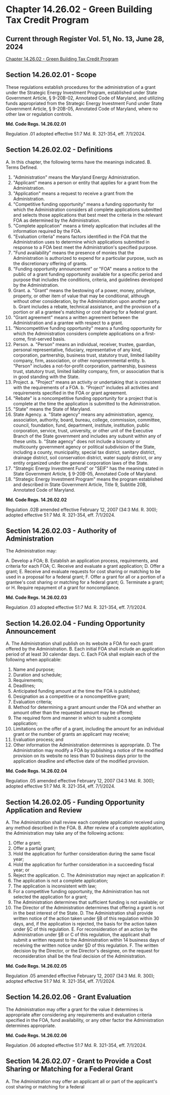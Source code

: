 # Chapter 14.26.02 - Green Building Tax Credit Program 

## Current through Register Vol. 51, No. 13, June 28, 2024

[Chapter 14.26.02 - Green Building Tax Credit Program](https://casetext.com/regulation/maryland-administrative-code/title-14-independent-agencies/subtitle-26-maryland-energy-administration/chapter-142602-green-building-tax-credit-program)

## Section 14.26.02.01 - Scope

These regulations establish procedures for the administration of a grant under the Strategic Energy Investment Program, established under State Government Article, § 9-20B-02, Annotated Code of Maryland, and utilizing funds appropriated from the Strategic Energy Investment Fund under State Government Article, § 9-20B-05, Annotated Code of Maryland, where no other law or regulation controls.

**Md. Code Regs. 14.26.02.01**

Regulation .01 adopted effective 51:7 Md. R. 321-354, eff. 7/1/2024.

## Section 14.26.02.02 - Definitions

A. In this chapter, the following terms have the meanings indicated.
B. Terms Defined.
1. "Administration" means the Maryland Energy Administration.
2. "Applicant" means a person or entity that applies for a grant from the Administration.
3. "Application" means a request to receive a grant from the Administration.
4. "Competitive funding opportunity" means a funding opportunity for which the Administration considers all complete applications submitted and selects those applications that best meet the criteria in the relevant FOA as determined by the Administration.
5. "Complete application" means a timely application that includes all the information required by the FOA.
6. "Evaluation criteria" means factors identified in the FOA that the Administration uses to determine which applications submitted in response to a FOA best meet the Administration's specified purpose.
7. "Fund availability" means the presence of monies that the Administration is authorized to expend for a particular purpose, such as the discretionary offering of grants.
8. "Funding opportunity announcement" or "FOA" means a notice to the public of a grant funding opportunity available for a specific period and purpose that includes the conditions, criteria, and guidelines developed by the Administration.
9. Grant.
    a. "Grant" means the bestowing of a power, money, privilege, property, or other item of value that may be conditional, although without other consideration, by the Administration upon another party.
    b. Grant includes a rebate, technical assistance, and the provision of a portion or all a grantee's matching or cost sharing for a federal grant.
10. "Grant agreement" means a written agreement between the Administration and a grantee with respect to a grant.
11. "Noncompetitive funding opportunity" means a funding opportunity for which the Administration considers complete applications on a first-come, first-served basis.
12. Person.
    a. "Person" means an individual, receiver, trustee, guardian, personal representative, fiduciary, representative of any kind, corporation, partnership, business trust, statutory trust, limited liability company, firm, association, or other nongovernmental entity.
    b. "Person" includes a not-for-profit corporation, partnership, business trust, statutory trust, limited liability company, firm, or association that is in good standing with the State.
13. Project.
    a. "Project" means an activity or undertaking that is consistent with the requirements of a FOA.
    b. "Project" includes all activities and requirements specified in the FOA or grant agreement.
14. "Rebate" is a noncompetitive funding opportunity for a project that is complete at the time the application is submitted to the Administration.
15. "State" means the State of Maryland.
16. State Agency.
    a. "State agency" means any administration, agency, association, authority, board, bureau, college, commission, committee, council, foundation, fund, department, institute, institution, public corporation, service, trust, university, or other unit of the Executive Branch of the State government and includes any subunit within any of these units.
    b. "State agency" does not include a bicounty or multicounty government agency or political subdivision of the State, including a county, municipality, special tax district, sanitary district, drainage district, soil conservation district, water supply district, or any entity organized under the general corporation laws of the State.
17. "Strategic Energy Investment Fund" or "SEIF" has the meaning stated in State Government Article, § 9-20B-05, Annotated Code of Maryland.
18. "Strategic Energy Investment Program" means the program established and described in State Government Article, Title 9, Subtitle 20B, Annotated Code of Maryland.

**Md. Code Regs. 14.26.02.02**

Regulation .02B amended effective February 12, 2007 (34:3 Md. R. 300); adopted effective 51:7 Md. R. 321-354, eff. 7/1/2024.

## Section 14.26.02.03 - Authority of Administration

The Administration may:

A. Develop a FOA;
B. Establish an application process, requirements, and criteria for each FOA;
C. Receive and evaluate a grant application;
D. Offer a grant;
E. Receive and evaluate requests for cost sharing or matching to be used in a proposal for a federal grant;
F. Offer a grant for all or a portion of a grantee's cost sharing or matching for a federal grant;
G. Terminate a grant; or
H. Require repayment of a grant for noncompliance.

**Md. Code Regs. 14.26.02.03**

Regulation .03 adopted effective 51:7 Md. R. 321-354, eff. 7/1/2024.

## Section 14.26.02.04 - Funding Opportunity Announcement

A. The Administration shall publish on its website a FOA for each grant offered by the Administration.
B. Each initial FOA shall include an application period of at least 30 calendar days.
C. Each FOA shall explain each of the following when applicable:
1. Name and purpose;
2. Duration and schedule;
3. Requirements;
4. Deadlines;
5. Anticipated funding amount at the time the FOA is published;
6. Designation as a competitive or a noncompetitive grant;
7. Evaluation criteria;
8. Method for determining a grant amount under the FOA and whether an amount other than the requested amount may be offered;
9. The required form and manner in which to submit a complete application;
10. Limitations on the offer of a grant, including the amount for an individual grant or the number of grants an applicant may receive;
11. Evaluation process; and
12. Other information the Administration determines is appropriate.
D. The Administration may modify a FOA by publishing a notice of the modified provision on its website no less than 10 business days prior to the application deadline and effective date of the modified provision.

**Md. Code Regs. 14.26.02.04**

Regulation .05 amended effective February 12, 2007 (34:3 Md. R. 300); adopted effective 51:7 Md. R. 321-354, eff. 7/1/2024.

## Section 14.26.02.05 - Funding Opportunity Application and Review

A. The Administration shall review each complete application received using any method described in the FOA.
B. After review of a complete application, the Administration may take any of the following actions:
1. Offer a grant;
2. Offer a partial grant;
3. Hold the application for further consideration during the same fiscal year;
4. Hold the application for further consideration in a succeeding fiscal year; or
5. Reject the application.
C. The Administration may reject an application if:
1. The application is not a complete application;
2. The application is inconsistent with law;
3. For a competitive funding opportunity, the Administration has not selected the application for a grant;
4. The Administration determines that sufficient funding is not available; or
5. The Director of the Administration determines that offering a grant is not in the best interest of the State.
D. The Administration shall provide written notice of the action taken under §B of this regulation within 30 days, and, if the application is rejected, the basis for the action taken under §C of this regulation.
E. For reconsideration of an action by the Administration under §B or C of this regulation, the applicant shall submit a written request to the Administration within 14 business days of receiving the written notice under §D of this regulation.
F. The written decision by the Director, or the Director's designee, on the request for reconsideration shall be the final decision of the Administration.

**Md. Code Regs. 14.26.02.05**

Regulation .05 amended effective February 12, 2007 (34:3 Md. R. 300); adopted effective 51:7 Md. R. 321-354, eff. 7/1/2024.

## Section 14.26.02.06 - Grant Evaluation

The Administration may offer a grant for the value it determines is appropriate after considering any requirements and evaluation criteria specified in the FOA, fund availability, or any other factor the Administration determines appropriate.

**Md. Code Regs. 14.26.02.06**

Regulation .06 adopted effective 51:7 Md. R. 321-354, eff. 7/1/2024.

## Section 14.26.02.07 - Grant to Provide a Cost Sharing or Matching for a Federal Grant

A. The Administration may offer an applicant all or part of the applicant's cost sharing or matching for a federal

